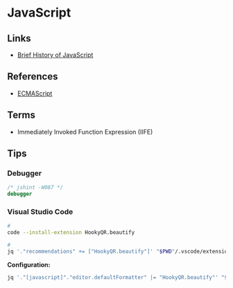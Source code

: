 # JavaScript

<!--
https://app.pluralsight.com/paths/skill/javascript-core-language
https://linkedin.com/learning/javascript-patterns-2/javascript-design-patterns
https://linkedin.com/learning/learning-javascript-debugging-2/welcome
https://linkedin.com/learning/javascript-web-form-programming/building-modern-web-forms
-->

## Links

- [Brief History of JavaScript](https://roadmap.sh/guides/history-of-javascript)

## References

- [ECMAScript](/ecmascript.md)

## Terms

- Immediately Invoked Function Expression (IIFE)

## Tips

### Debugger

```js
/* jshint -W087 */
debugger
```

### Visual Studio Code

```sh
#
code --install-extension HookyQR.beautify

#
jq '."recommendations" += ["HookyQR.beautify"]' "$PWD"/.vscode/extensions.json | sponge "$PWD"/.vscode/extensions.json
```

**Configuration:**

```sh
jq '."[javascript]"."editor.defaultFormatter" |= "HookyQR.beautify"' "$HOME"/.vscode/settings.json | sponge "$HOME"/.vscode/settings.json
```
